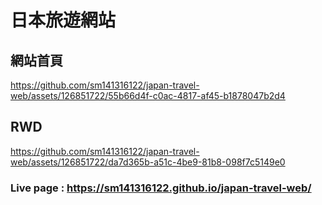 # 日本旅遊網站
## 網站首頁

https://github.com/sm141316122/japan-travel-web/assets/126851722/55b66d4f-c0ac-4817-af45-b1878047b2d4

## RWD

https://github.com/sm141316122/japan-travel-web/assets/126851722/da7d365b-a51c-4be9-81b8-098f7c5149e0

### Live page : <https://sm141316122.github.io/japan-travel-web/>

